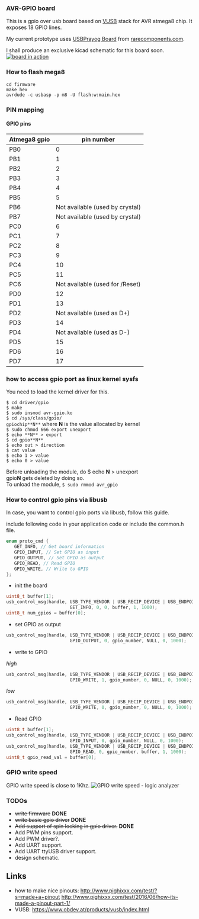 ### AVR-GPIO board

This is a gpio over usb board based on [VUSB](https://www.obdev.at/products/vusb/index.html) stack for AVR atmega8 chip. It exposes 18 GPIO lines.

My current prototype uses [USBPrayog Board](http://rarecomponents.com/store/1411?search=prayog) from
[rarecomponents.com](http://rarecomponents.com).

I shall produce an exclusive kicad schematic for this board soon.
[![board in action](https://img.youtube.com/vi/E6ALEKi3zcU/0.jpg)](https://www.youtube.com/watch?v=E6ALEKi3zcU)


### How to flash mega8
`cd firmware`  
`make hex`  
`avrdude -c usbasp -p m8 -U flash:w:main.hex`  



### PIN mapping
#### GPIO pins
Atmega8 gpio | pin number
-------------| ------------
PB0          |   0
PB1          |   1
PB2          |   2
PB3          |   3
PB4          |   4
PB5          |   5
PB6          |   Not available (used by crystal)
PB7          |   Not available (used by crystal)
PC0          |   6
PC1          |   7
PC2          |   8
PC3          |   9
PC4          |   10
PC5          |   11
PC6          |   Not available (used for /Reset)
PD0          |   12
PD1          |   13
PD2          |   Not available (used as D+)
PD3          |   14
PD4          |   Not available (used as D-)
PD5          |   15
PD6          |   16
PD7          |   17

### how to access gpio port as linux kernel sysfs
You need to load the kernel driver for this.

`$ cd driver/gpio`  
`$ make`  
`$ sudo insmod avr-gpio.ko`  
`$ cd /sys/class/gpio/ `  
           `gpiochip**N**` where **N** is the value allocated by kernel   
`$ sudo chmod 666 export unexport`  
`$ echo **N** > export`  
`$ cd gpio**N**`  
`$ echo out > direction`  
`$ cat value`  
`$ echo 1 > value`  
`$ echo 0 > value`  

Before unloading the module, do $ echo **N** > unexport  
gpio**N** gets deleted by doing so.  
To unload the module, `$ sudo rmmod avr_gpio`  

### How to control gpio pins via libusb
In case, you want to control gpio ports via libusb, follow this guide.

include following code in your application code or include the common.h file.

```C
enum proto_cmd {
   GET_INFO, // Get board information
   GPIO_INPUT, // Set GPIO as input
   GPIO_OUTPUT, // Set GPIO as output
   GPIO_READ, // Read GPIO
   GPIO_WRITE, // Write to GPIO
};
```

- init the board
```C
uint8_t buffer[1];
usb_control_msg(handle, USB_TYPE_VENDOR | USB_RECIP_DEVICE | USB_ENDPOINT_IN,
                        GET_INFO, 0, 0, buffer, 1, 1000);
uint8_t num_gpios = buffer[0];
```

- set GPIO as output
```C
usb_control_msg(handle, USB_TYPE_VENDOR | USB_RECIP_DEVICE | USB_ENDPOINT_OUT,
                        GPIO_OUTPUT, 0, gpio_number, NULL, 0, 1000);
```

- write to GPIO

*high*  
```C
usb_control_msg(handle, USB_TYPE_VENDOR | USB_RECIP_DEVICE | USB_ENDPOINT_OUT,
                        GPIO_WRITE, 1, gpio_number, 0, NULL, 0, 1000);
```

*low*  
```C
usb_control_msg(handle, USB_TYPE_VENDOR | USB_RECIP_DEVICE | USB_ENDPOINT_OUT,
                        GPIO_WRITE, 0, gpio_number, 0, NULL, 0, 1000);
```

- Read GPIO
```C
uint8_t buffer[1];
usb_control_msg(handle, USB_TYPE_VENDOR | USB_RECIP_DEVICE | USB_ENDPOINT_OUT,
                        GPIO_INPUT, 0, gpio_number, NULL, 0, 1000);
usb_control_msg(handle, USB_TYPE_VENDOR | USB_RECIP_DEVICE | USB_ENDPOINT_IN,
                        GPIO_READ, 0, gpio_number, buffer, 1, 1000);
uint8_t gpio_read_val = buffer[0];
```

### GPIO write speed

GPIO write speed is close to 1Khz.
![GPIO write speed - logic analyzer](./photos/gpio_write_speed.png)

### TODOs
 - ~~write firmware~~ **DONE**
 - ~~write basic gpio driver~~ **DONE**
 - ~~Add support of spin locking in gpio driver.~~ **DONE**
 - Add PWM pins support.
 - Add PWM driver?.
 - Add UART support.
 - Add UART ttyUSB driver support.
 - design schematic.

## Links
 - how to make nice pinouts: http://www.pighixxx.com/test/?s=made+a+pinout
 http://www.pighixxx.com/test/2016/06/how-its-made-a-pinout-part-1/
- VUSB: https://www.obdev.at/products/vusb/index.html

